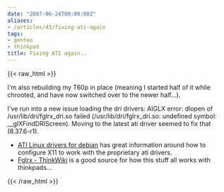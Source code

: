 ```yaml
---
date: "2007-06-24T00:00:00Z"
aliases:
- /articles/43/fixing-ati-again
tags:
- gentoo
- thinkpad
title: Fixing ATI again..
---
```

{{< raw_html >}}
<p>I'm also rebuilding my T60p in place (meaning I started half of it while chrooted, and have now switched over to the newer half...).</p>

<p>I've run into a new issue loading the dri drivers: AIGLX error: dlopen of /usr/lib/dri/fglrx_dri.so failed (/usr/lib/dri/fglrx_dri.so: undefined symbol: __glXFindDRIScreen). Moving to the latest ati driver seemed to fix that (8.37.6-r1).</p>

<ul>
<li><a href="http://xoomer.alice.it/flavio.stanchina/debian/fglrx-installer.html#configure">ATI Linux drivers for debian</a> has great information around how to configure X11 to work with the proprietary ati drivers.</li>
<li><a href="http://www.thinkwiki.org/wiki/Fglrx">Fglrx - ThinkWiki</a> is a good source for how this stuff all works with thinkpads...</li></ul>
{{< /raw_html >}}
